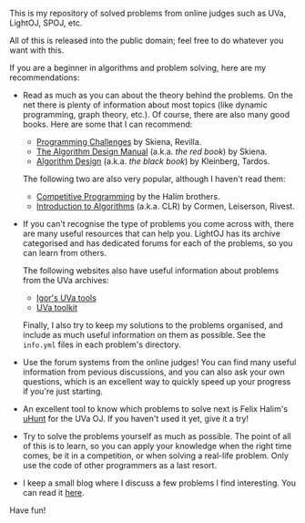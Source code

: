This is my repository of solved problems from online judges such as UVa,
LightOJ, SPOJ, etc.

All of this is released into the public domain; feel free to do whatever you
want with this.

If you are a beginner in algorithms and problem solving, here are my
recommendations:

- Read as much as you can about the theory behind the problems. On the net
  there is plenty of information about most topics (like dynamic
  programming, graph theory, etc.). Of course, there are also many good
  books. Here are some that I can recommend:

  - [Programming Challenges](http://www.programming-challenges.com/) by
    Skiena, Revilla.
  - [The Algorithm Design Manual](http://www.algorist.com/) (a.k.a. _the red
    book_) by Skiena.
  - [Algorithm Design](http://bit.ly/KLhHt5) (a.k.a. _the black book_) by
    Kleinberg, Tardos.

  The following two are also very popular, although I haven't read them:

  - [Competitive Programming](https://sites.google.com/site/stevenhalim/) by
    the Halim brothers.
  - [Introduction to
    Algorithms](http://en.wikipedia.org/wiki/Introduction_to_Algorithms)
    (a.k.a. CLR)  by Cormen, Leiserson, Rivest.

- If you can't recognise the type of problems you come across with, there
  are many useful resources that can help you. LightOJ has its archive
  categorised and has dedicated forums for each of the problems, so you can
  learn from others.

  The following websites also have useful information about problems from
  the UVa archives:

  - [Igor's UVa tools](http://shygypsy.com/acm/)
  - [UVa toolkit](http://uvatoolkit.com/problemssolve.php)

  Finally, I also try to keep my solutions to the problems organised, and
  include as much useful information on them as possible. See the `info.yml`
  files in each problem's directory.

- Use the forum systems from the online judges! You can find many useful
  information from pevious discussions, and you can also ask your own
  questions, which is an excellent way to quickly speed up your progress if
  you're just starting.

- An excellent tool to know which problems to solve next is Felix Halim's
  [uHunt](http://uhunt.felix-halim.net/) for the UVa OJ. If you
  haven't used it yet, give it a try!

- Try to solve the problems yourself as much as possible. The point of all
  of this is to learn, so you can apply your knowledge when the right time
  comes, be it in a competition, or when solving a real-life problem. Only
  use the code of other programmers as a last resort.

- I keep a small blog where I discuss a few problems I find interesting. You can
  read it [here](http://lbv-pc.blogspot.com/).

Have fun!
